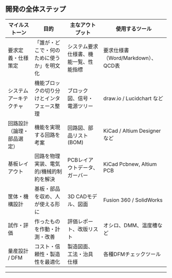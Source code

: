 ## 開発の全体ステップ
| マイルストーン | 目的 | 主なアウトプット | 使用するツール |
|----|------|-----------|----------|
| 要求定義・仕様策定 | 「誰が・どこで・何のために使うか」を明文化 | システム要求仕様書、機能一覧、性能指標 | 要求仕様書（Word/Markdown）、QCD表 |
| システムアーキテクチャ | 機能ブロックの切り分けとインタフェース整理 | ブロック図、信号・電源ツリー | draw.io / Lucidchart など | 
| 回路設計（論理・部品選定） | 機能を実現する回路を考案 | 回路図、部品リスト(BOM) | KiCad / Altium Designer など | 
| 基板レイアウト | 回路を物理実装、電気的/機械的制約を解決 | PCBレイアウトデータ、ガーバー | KiCad Pcbnew, Altium PCB | 
| 筐体・機構設計 | 基板・部品を収め、人が使える形に | 3D CADモデル、図面 | Fusion 360 / SolidWorks | 
| 試作・評価 | 作ったものを作動・計測・改善 | 評価レポート、改版リスト | オシロ、DMM、温度槽など | 
| 量産設計 / DFM | コスト・信頼性・製造性を最適化 | 製造図面、工法・治具仕様 | 各種DFMチェックツール | 

---
